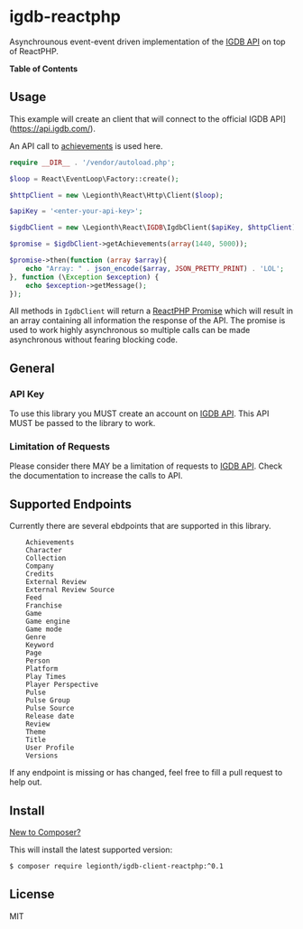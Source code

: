 # igdb-reactphp

Asynchrounous event-event driven implementation of the
[IGDB API](https://api.igdb.com/) on top of ReactPHP.

**Table of Contents**

## Usage

This example will create an client that will connect
to the official IGDB API](https://api.igdb.com/).

An API call to [achievements](https://igdb.github.io/api/endpoints/achievement/)
is used here.

```php
require __DIR__ . '/vendor/autoload.php';

$loop = React\EventLoop\Factory::create();

$httpClient = new \Legionth\React\Http\Client($loop);

$apiKey = '<enter-your-api-key>';

$igdbClient = new \Legionth\React\IGDB\IgdbClient($apiKey, $httpClient);

$promise = $igdbClient->getAchievements(array(1440, 5000));

$promise->then(function (array $array){
    echo "Array: " . json_encode($array, JSON_PRETTY_PRINT) . 'LOL';
}, function (\Exception $exception) {
    echo $exception->getMessage();
});
```

All methods in `IgdbClient` will return a
[ReactPHP Promise](https://github.com/reactphp/promise)
which will result in an array containing all
information the response of the API.
The promise is used to work highly asynchronous
so multiple calls can be made asynchronous without
fearing blocking code. 

## General 

### API Key

To use this library you MUST create an account on 
[IGDB API](https://api.igdb.com/).
This API MUST be passed to the library to work.

### Limitation of Requests

Please consider there MAY be a limitation of requests
to [IGDB API](https://api.igdb.com/).
Check the documentation to increase the calls to API.

## Supported Endpoints

Currently there are several ebdpoints that are supported
in this library.

```
    Achievements
    Character
    Collection
    Company
    Credits
    External Review
    External Review Source
    Feed
    Franchise
    Game
    Game engine
    Game mode
    Genre
    Keyword
    Page
    Person
    Platform
    Play Times
    Player Perspective
    Pulse
    Pulse Group
    Pulse Source
    Release date
    Review
    Theme
    Title
    User Profile
    Versions
```

If any endpoint is missing or has changed,
feel free to fill a pull request to help out.

## Install

[New to Composer?](https://getcomposer.org/doc/00-intro.md)

This will install the latest supported version:

```bash
$ composer require legionth/igdb-client-reactphp:^0.1
```

## License

MIT

